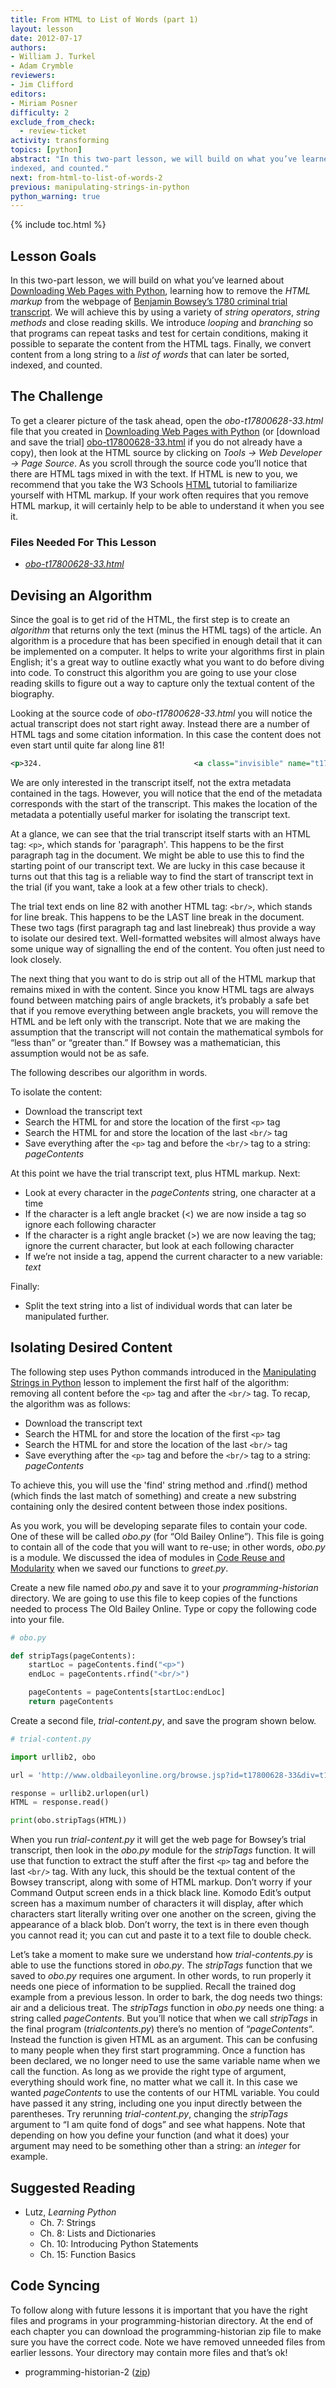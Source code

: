 ```yaml
---
title: From HTML to List of Words (part 1)
layout: lesson
date: 2012-07-17
authors:
- William J. Turkel
- Adam Crymble
reviewers:
- Jim Clifford
editors:
- Miriam Posner
difficulty: 2
exclude_from_check:
  - review-ticket
activity: transforming
topics: [python]
abstract: "In this two-part lesson, we will build on what you’ve learned about Downloading Web Pages with Python, learning how to remove the HTML markup from the webpage of Benjamin Bowsey’s 1780 criminal trial transcript. We will achieve this by using a variety of string operators, string methods, and close reading skills. We introduce looping and branching so that programs can repeat tasks and test for certain conditions, making it possible to separate the content from the HTML tags. Finally, we convert content from a long string to a list of words that can later be sorted,
indexed, and counted."
next: from-html-to-list-of-words-2
previous: manipulating-strings-in-python
python_warning: true
---
```


{% include toc.html %}





## Lesson Goals

In this two-part lesson, we will build on what you’ve learned about
[Downloading Web Pages with Python](/lessons/working-with-web-pages), learning how to remove the *HTML markup* from
the webpage of [Benjamin Bowsey’s 1780 criminal trial transcript][]. We
will achieve this by using a variety of *string operators*, *string methods*
and close reading skills. We introduce *looping* and *branching* so that
programs can repeat tasks and test for certain conditions, making it
possible to separate the content from the HTML tags. Finally, we convert
content from a long string to a *list of words* that can later be sorted,
indexed, and counted.

## The Challenge

To get a clearer picture of the task ahead, open the
*obo-t17800628-33.html* file that you created in [Downloading Web Pages with Python](/lessons/working-with-web-pages) (or [download and save the trial]
[obo-t17800628-33.html] if you do not already have a
copy), then look at the HTML source by clicking on
*Tools -> Web Developer -> Page Source*. As you scroll through the
source code you’ll notice that there are HTML tags mixed in with
the text. If HTML is new to you, we recommend that you take the W3 Schools [HTML][1] tutorial
to familiarize yourself with HTML markup. If your work often requires
that you remove HTML markup, it will certainly help to be able to
understand it when you see it.

### Files Needed For This Lesson

-   *[obo-t17800628-33.html][]*

## Devising an Algorithm

Since the goal is to get rid of the HTML, the first step is to create an
*algorithm* that returns only the text (minus the HTML tags) of the
article. An algorithm is a procedure that has been specified in enough
detail that it can be implemented on a computer. It helps to write your
algorithms first in plain English; it's a great way to outline exactly
what you want to do before diving into code. To construct this algorithm
you are going to use your close reading skills to figure out a way to
capture only the textual content of the biography.

Looking at the source code of *obo-t17800628-33.html* you will notice
the actual transcript does not start right away. Instead there are a
number of HTML tags and some citation information. In this case the content does
not even start until quite far along line 81!

``` xml
<p>324.                                  <a class="invisible" name="t17800628-33-defend448"> </a>                     BENJAMIN                      BOWSEY                                                                                                          (a blackmoor                  ) was indicted for                                                          that he together with five hundred other persons and more, did, unlawfully, riotously, and tumultuously assemble on the 6th of June
```

We are only interested in the transcript itself, not the extra metadata
contained in the tags. However, you will notice that the end of the
metadata corresponds with the start of the transcript. This makes the
location of the metadata a potentially useful marker for isolating the
transcript text.

At a glance, we can see that the trial transcript itself starts with an HTML tag:
`<p>`, which stands for 'paragraph'. This happens to be the first paragraph tag in the document.
We might be able to use this to find the starting point
of our transcript text. We are lucky in this case because it turns out
that this tag is a reliable way to find the start of transcript text
in the trial (if you want, take a look at a few other trials to check). 

The trial text ends on line 82 with another HTML tag: `<br/>`, which stands for line break. 
This happens to be the LAST line break in the document. These two tags (first paragraph tag and last linebreak)
thus provide a way to isolate our desired text. Well-formatted websites will almost always have some
unique way of signalling the end of the content. You often just need to
look closely.

The next thing that you want to do is strip out all of the HTML markup
that remains mixed in with the content. Since you know HTML tags are
always found between matching pairs of angle brackets, it’s probably a
safe bet that if you remove everything between angle brackets, you will
remove the HTML and be left only with the transcript. Note that we are
making the assumption that the transcript will not contain the
mathematical symbols for “less than” or “greater than.” If Bowsey was a
mathematician, this assumption would not be as safe.

The following describes our algorithm in words.

To isolate the content:

-   Download the transcript text
-   Search the HTML for and store the location of the first `<p>` tag
-   Search the HTML for and store the location of the last `<br/>` tag
-   Save everything after the `<p>` tag and before the `<br/>` tag to a string:
    *pageContents*

At this point we have the trial transcript text, plus HTML markup. Next:

-   Look at every character in the *pageContents* string, one character at
    a time
-   If the character is a left angle bracket (\<) we are now inside a
    tag so ignore each following character
-   If the character is a right angle bracket (\>) we are now leaving
    the tag; ignore the current character, but look at each following
    character
-   If we’re not inside a tag, append the current character to a new
    variable: *text*

Finally:

-   Split the text string into a list of individual words that can later
    be manipulated further.

## Isolating Desired Content

The following step uses Python commands introduced in the [Manipulating
Strings in Python][] lesson to implement the first half of the
algorithm: removing all content before the `<p>` tag and after the `<br/>` tag. To recap,
the algorithm was as follows:

-   Download the transcript text
-   Search the HTML for and store the location of the first `<p>` tag
-   Search the HTML for and store the location of the last `<br/>` tag
-   Save everything after the `<p>` tag and before the `<br/>` tag to a string:
    *pageContents*

To achieve this, you will use the 'find' string method and .rfind() method 
(which finds the last match of something) and create a new
substring containing only the desired content between those index positions.

As you work, you will be developing separate files to contain your code.
One of these will be called *obo.py* (for “Old Bailey Online”). This
file is going to contain all of the code that you will want to re-use;
in other words, *obo.py* is a module. We discussed the idea of modules
in [Code Reuse and Modularity][] when we saved our functions to
*greet.py*.

Create a new file named *obo.py* and save it to your
*programming-historian* directory. We are going to use this file to keep
copies of the functions needed to process The Old Bailey Online. Type or
copy the following code into your file.

``` python
# obo.py

def stripTags(pageContents):
    startLoc = pageContents.find("<p>")
    endLoc = pageContents.rfind("<br/>")

    pageContents = pageContents[startLoc:endLoc]
    return pageContents
```

Create a second file, *trial-content.py*, and save the program shown
below.

``` python
# trial-content.py

import urllib2, obo

url = 'http://www.oldbaileyonline.org/browse.jsp?id=t17800628-33&div=t17800628-33'

response = urllib2.urlopen(url)
HTML = response.read()

print(obo.stripTags(HTML))
```

When you run *trial-content.py* it will get the web page for Bowsey’s
trial transcript, then look in the *obo.py* module for the *stripTags*
function. It will use that function to extract the stuff after the first
`<p>` tag and before the last `<br/>` tag. With any luck, this should be the textual content of
the Bowsey transcript, along with some of HTML markup. Don’t worry if
your Command Output screen ends in a thick black line. Komodo Edit’s
output screen has a maximum number of characters it will display, after
which characters start literally writing over one another on the screen,
giving the appearance of a black blob. Don’t worry, the text is in there
even though you cannot read it; you can cut and paste it to a text file
to double check.

Let’s take a moment to make sure we understand how *trial-contents.py*
is able to use the functions stored in *obo.py*. The *stripTags* function
that we saved to *obo.py* requires one argument. In other words, to run
properly it needs one piece of information to be supplied. Recall the
trained dog example from a previous lesson. In order to bark, the dog
needs two things: air and a delicious treat. The *stripTags* function in
*obo.py* needs one thing: a string called *pageContents*. But you’ll
notice that when we call *stripTags* in the final program
(*trialcontents.py*) there’s no mention of “*pageContents*“. Instead the
function is given HTML as an argument. This can be confusing to many
people when they first start programming. Once a function has been
declared, we no longer need to use the same variable name when we call
the function. As long as we provide the right type of argument,
everything should work fine, no matter what we call it. In this case we
wanted *pageContents* to use the contents of our HTML variable. You could
have passed it any string, including one you input directly between the
parentheses. Try rerunning *trial-content.py*, changing the *stripTags*
argument to “I am quite fond of dogs” and see what happens. Note that
depending on how you define your function (and what it does) your
argument may need to be something other than a string: an *integer* for
example.

Suggested Reading
-----------------

-   Lutz, *Learning Python*
    -   Ch. 7: Strings
    -   Ch. 8: Lists and Dictionaries
    -   Ch. 10: Introducing Python Statements
    -   Ch. 15: Function Basics

## Code Syncing

To follow along with future lessons it is important that you have the
right files and programs in your programming-historian directory. At the
end of each chapter you can download the programming-historian zip file
to make sure you have the correct code. Note we have removed unneeded
files from earlier lessons. Your directory may contain more files and
that’s ok!

-   programming-historian-2 ([zip][])

  [http://programminghistorian.org/lessons/working-with-web-pages]: /lessons/working-with-web-pages
  [Benjamin Bowsey’s 1780 criminal trial transcript]: http://www.oldbaileyonline.org/browse.jsp?id=t17800628-33&div=t17800628-33
  [HTML]: http://www.oldbaileyonline.org/browse.jsp?id=t17800628-33-defend448&div=t17800628-33
  [XML]: http://www.oldbaileyonline.org/browse.jsp?foo=bar&path=sessionsPapers/17800628.xml&div=t17800628-33&xml=yes
  [1]: http://www.w3schools.com/html/
  [zip file from the previous lesson here.]: /lessons/manipulating-strings-in-python#code-syncing
  [Manipulating Strings in Python]: /lessons/manipulating-strings-in-python
  [Code Reuse and Modularity]: /lessons/code-reuse-and-modularity
  [zip]: /assets/python-lessons2.zip
  [obo-t17800628-33.html]: /assets/obo-t17800628-33.html
